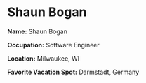 # Shaun Bogan

**Name:** Shaun Bogan

**Occupation:** Software Engineer

**Location:** Milwaukee, WI

**Favorite Vacation Spot:** Darmstadt, Germany
